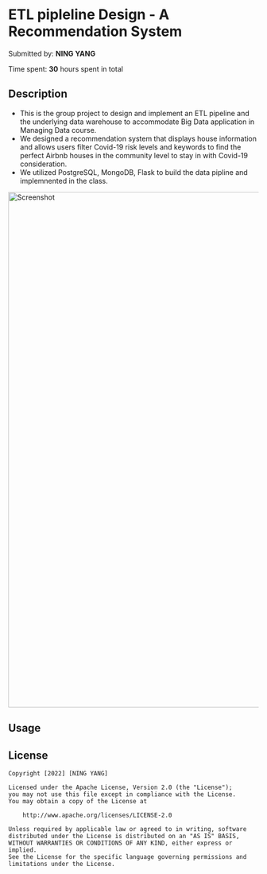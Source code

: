 # ETL pipleline Design - A Recommendation System

Submitted by: **NING YANG**

Time spent: **30** hours spent in total



## Description

- This is the group project to design and implement an ETL pipeline and the underlying data warehouse to accommodate Big Data application in Managing Data course.
- We designed a recommendation system that displays house information and allows users filter Covid-19 risk levels and keywords to find the perfect Airbnb houses in the community level to stay in with  Covid-19 consideration. 
- We utilized PostgreSQL, MongoDB, Flask to build the data pipline and implemnented in the class.



<img width="1037" alt="Screenshot" src="https://user-images.githubusercontent.com/103723722/188758999-d944ca0e-9a09-4de8-b063-6fccc3b4c6ac.png">


## Usage



## License

    Copyright [2022] [NING YANG]

    Licensed under the Apache License, Version 2.0 (the "License");
    you may not use this file except in compliance with the License.
    You may obtain a copy of the License at

        http://www.apache.org/licenses/LICENSE-2.0

    Unless required by applicable law or agreed to in writing, software
    distributed under the License is distributed on an "AS IS" BASIS,
    WITHOUT WARRANTIES OR CONDITIONS OF ANY KIND, either express or implied.
    See the License for the specific language governing permissions and
    limitations under the License.
